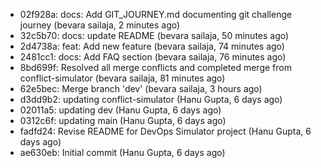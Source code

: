 - 02f928a: docs: Add GIT_JOURNEY.md documenting git challenge journey (bevara sailaja, 2 minutes ago)
- 32c5b70: docs: update README (bevara sailaja, 50 minutes ago)
- 2d4738a: feat: Add new feature (bevara sailaja, 74 minutes ago)
- 2481cc1: docs: Add FAQ section (bevara sailaja, 76 minutes ago)
- 8bd699f: Resolved all merge conflicts and completed merge from conflict-simulator (bevara sailaja, 81 minutes ago)
- 62e5bec: Merge branch 'dev' (bevara sailaja, 3 hours ago)
- d3dd9b2: updating conflict-simulator (Hanu Gupta, 6 days ago)
- 02011a5: updating dev (Hanu Gupta, 6 days ago)
- 0312c6f: updating main (Hanu Gupta, 6 days ago)
- fadfd24: Revise README for DevOps Simulator project (Hanu Gupta, 6 days ago)
- ae630eb: Initial commit (Hanu Gupta, 6 days ago)